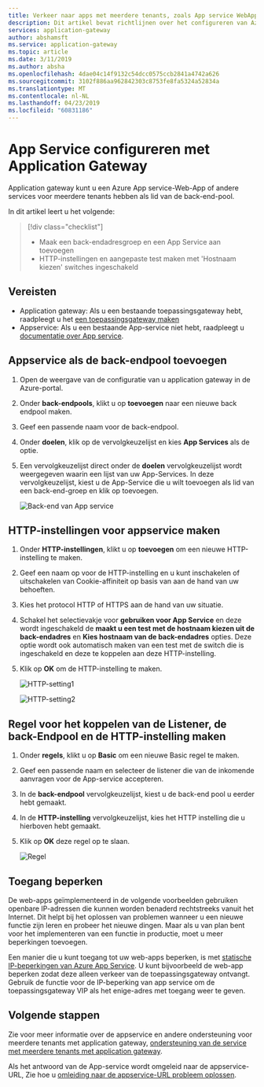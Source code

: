```yaml
---
title: Verkeer naar apps met meerdere tenants, zoals App service WebApps met Azure Application Gateway - Portal beheren
description: Dit artikel bevat richtlijnen over het configureren van Azure App service WebApps als leden in de back-endpool op een bestaande of nieuwe application gateway.
services: application-gateway
author: abshamsft
ms.service: application-gateway
ms.topic: article
ms.date: 3/11/2019
ms.author: absha
ms.openlocfilehash: 4dae04c14f9132c54dcc0575ccb2841a4742a626
ms.sourcegitcommit: 3102f886aa962842303c8753fe8fa5324a52834a
ms.translationtype: MT
ms.contentlocale: nl-NL
ms.lasthandoff: 04/23/2019
ms.locfileid: "60831186"
---
```

# <a name="configure-app-service-with-application-gateway"></a>App Service configureren met Application Gateway

Application gateway kunt u een Azure App service-Web-App of andere services voor meerdere tenants hebben als lid van de back-end-pool. 

In dit artikel leert u het volgende:

> [!div class="checklist"]
>
> - Maak een back-endadresgroep en een App Service aan toevoegen
> - HTTP-instellingen en aangepaste test maken met 'Hostnaam kiezen' switches ingeschakeld

## <a name="prerequisites"></a>Vereisten

- Application gateway: Als u een bestaande toepassingsgateway hebt, raadpleegt u het [een toepassingsgateway maken](https://docs.microsoft.com/azure/application-gateway/quick-create-portal)
- Appservice: Als u een bestaande App-service niet hebt, raadpleegt u [documentatie over App service](https://docs.microsoft.com/azure/app-service/).

## <a name="add-app-service-as-backend-pool"></a>Appservice als de back-endpool toevoegen

1. Open de weergave van de configuratie van u application gateway in de Azure-portal.

2. Onder **back-endpools**, klikt u op **toevoegen** naar een nieuwe back endpool maken.

3. Geef een passende naam voor de back-endpool. 

4. Onder **doelen**, klik op de vervolgkeuzelijst en kies **App Services** als de optie.

5. Een vervolgkeuzelijst direct onder de **doelen** vervolgkeuzelijst wordt weergegeven waarin een lijst van uw App-Services. In deze vervolgkeuzelijst, kiest u de App-Service die u wilt toevoegen als lid van een back-end-groep en klik op toevoegen.

   ![Back-end van App service](./media/configure-web-app-portal/backendpool.png)

## <a name="create-http-settings-for-app-service"></a>HTTP-instellingen voor appservice maken

1. Onder **HTTP-instellingen**, klikt u op **toevoegen** om een nieuwe HTTP-instelling te maken.

2. Geef een naam op voor de HTTP-instelling en u kunt inschakelen of uitschakelen van Cookie-affiniteit op basis van aan de hand van uw behoeften.

3. Kies het protocol HTTP of HTTPS aan de hand van uw situatie. 

4. Schakel het selectievakje voor **gebruiken voor App Service** en deze wordt ingeschakeld de **maakt u een test met de hostnaam kiezen uit de back-endadres** en **Kies hostnaam van de back-endadres** opties. Deze optie wordt ook automatisch maken van een test met de switch die is ingeschakeld en deze te koppelen aan deze HTTP-instelling.

5. Klik op **OK** om de HTTP-instelling te maken.

   ![HTTP-setting1](./media/configure-web-app-portal/http-setting1.png)

   ![HTTP-setting2](./media/configure-web-app-portal/http-setting2.png)

## <a name="create-rule-to-tie-the-listener-backend-pool-and-http-setting"></a>Regel voor het koppelen van de Listener, de back-Endpool en de HTTP-instelling maken

1. Onder **regels**, klikt u op **Basic** om een nieuwe Basic regel te maken.

2. Geef een passende naam en selecteer de listener die van de inkomende aanvragen voor de App-service accepteren.

3. In de **back-endpool** vervolgkeuzelijst, kiest u de back-end pool u eerder hebt gemaakt.

4. In de **HTTP-instelling** vervolgkeuzelijst, kies het HTTP instelling die u hierboven hebt gemaakt.

5. Klik op **OK** deze regel op te slaan.

   ![Regel](./media/configure-web-app-portal/rule.png)

## <a name="restrict-access"></a>Toegang beperken

De web-apps geïmplementeerd in de volgende voorbeelden gebruiken openbare IP-adressen die kunnen worden benaderd rechtstreeks vanuit het Internet. Dit helpt bij het oplossen van problemen wanneer u een nieuwe functie zijn leren en probeer het nieuwe dingen. Maar als u van plan bent voor het implementeren van een functie in productie, moet u meer beperkingen toevoegen.

Een manier die u kunt toegang tot uw web-apps beperken, is met [statische IP-beperkingen van Azure App Service](../app-service/app-service-ip-restrictions.md). U kunt bijvoorbeeld de web-app beperken zodat deze alleen verkeer van de toepassingsgateway ontvangt. Gebruik de functie voor de IP-beperking van app service om de toepassingsgateway VIP als het enige-adres met toegang weer te geven.

## <a name="next-steps"></a>Volgende stappen

Zie voor meer informatie over de appservice en andere ondersteuning voor meerdere tenants met application gateway, [ondersteuning van de service met meerdere tenants met application gateway](https://docs.microsoft.com/azure/application-gateway/application-gateway-web-app-overview).

Als het antwoord van de App-service wordt omgeleid naar de appservice-URL, Zie hoe u [omleiding naar de appservice-URL probleem oplossen](https://docs.microsoft.com/azure/application-gateway/troubleshoot-app-service-redirection-app-service-url).
